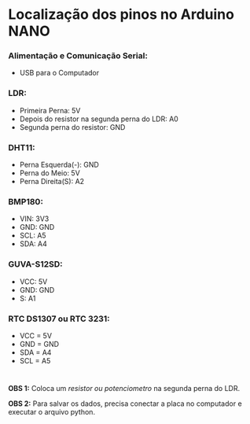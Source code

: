 # Localização dos pinos no Arduino NANO
 
### Alimentação e Comunicação Serial:

  - USB para o Computador

### LDR:

  - Primeira Perna: 5V
  - Depois do resistor na segunda perna do LDR: A0
  - Segunda perna do resistor: GND

### DHT11: 

  - Perna Esquerda(-): GND
  - Perna do Meio: 5V
  - Perna Direita(S): A2

### BMP180: 

  - VIN: 3V3
  - GND: GND
  - SCL: A5
  - SDA: A4

### GUVA-S12SD: 

  - VCC: 5V
  - GND: GND
  - S: A1

### RTC DS1307 ou RTC 3231:
  - VCC = 5V
  - GND = GND
  - SDA = A4
  - SCL = A5

#

  **OBS 1:** Coloca um *resistor ou potenciometro* na segunda perna do LDR.

  **OBS 2:** Para salvar os dados, precisa conectar a placa no computador e executar o arquivo python.